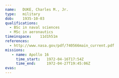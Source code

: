 ```yaml
---
name:	DUKE, Charles M., Jr.
type:	military
dob:	1935-10-03
qualifications:
  - BSc in naval sciences
  - MSc in aeronautics
timeinspace:	11d1h51m
references:
  - http://www.nasa.gov/pdf/740566main_current.pdf
missions:
   - name: Apollo 16
     time_start:   1972-04-16T17:54Z
     time_end:     1972-04-27T19:45:06Z
evas:
---
```

